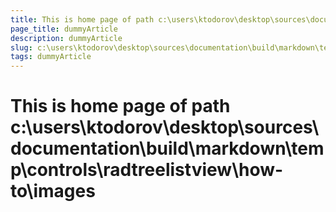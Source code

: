 ```yaml
---
title: This is home page of path c:\users\ktodorov\desktop\sources\documentation\build\markdown\temp\controls\radtreelistview\how-to\images
page_title: dummyArticle
description: dummyArticle
slug: c:\users\ktodorov\desktop\sources\documentation\build\markdown\temp\controls\radtreelistview\how-to\images
tags: dummyArticle
---
```

# This is home page of path c:\users\ktodorov\desktop\sources\documentation\build\markdown\temp\controls\radtreelistview\how-to\images
